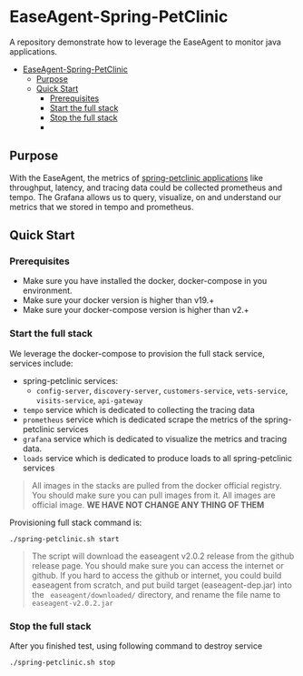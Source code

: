 # EaseAgent-Spring-PetClinic

A repository demonstrate how to leverage the EaseAgent to monitor java applications.

- [EaseAgent-Spring-PetClinic](#easeagent-spring-petclinic)
  - [Purpose](#purpose)
  - [Quick Start](#quick-start)
    - [Prerequisites](#prerequisites)
    - [Start the full stack](#start-the-full-stack)
    - [Stop the full stack](#stop-the-full-stack)
    - [](#)
  
## Purpose
With the EaseAgent, the metrics of [spring-petclinic applications](https://github.com/spring-petclinic/spring-petclinic-microservices) like throughput, latency, and tracing data could be collected prometheus and tempo. The Grafana allows us to query, visualize, on and understand our metrics that we stored in tempo and prometheus.

## Quick Start

### Prerequisites

- Make sure you have installed the docker, docker-compose in you environment.
- Make sure your docker version is higher than v19.+
- Make sure your docker-compose version is higher than v2.+

### Start the full stack

We leverage the docker-compose to provision the full stack service, services include:
- spring-petclinic services:
  -  `config-server`, `discovery-server`, `customers-service`, `vets-service`, `visits-service`, `api-gateway`
- `tempo` service which is dedicated to collecting the tracing data
- `prometheus` service which is dedicated scrape the metrics of the spring-petclinic services
- `grafana` service which is dedicated to visualize the metrics and tracing data.
- `loads` service which is dedicated to produce loads to all spring-petclinic services


> All images in the stacks are pulled from the docker official registry. You should make sure you can pull images from it. All images are official image. **WE HAVE NOT CHANGE ANY THING OF THEM**

Provisioning full stack command is:
```
./spring-petclinic.sh start
```

> The script will download the easeagent v2.0.2 release from the github release page. You should make sure you can access the internet or github. If you hard to access the github or internet, you could build easeagent from scratch, and put build target (easeagent-dep.jar) into the ` easeagent/downloaded/` directory, and rename the file name to `easeagent-v2.0.2.jar`

### Stop the full stack

After you finished test, using following command to destroy service

```
./spring-petclinic.sh stop
```
### 
